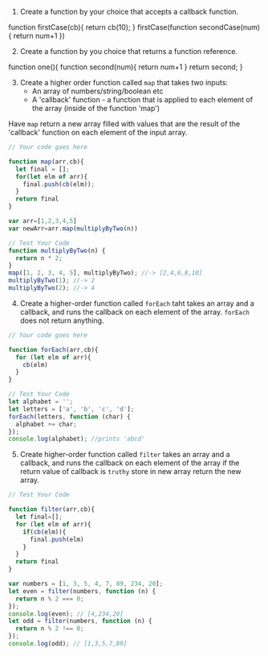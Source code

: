 1. Create a function by your choice that accepts a callback function.

function firstCase(cb){
 return cb(10);
}
firstCase(function secondCase(num){
  return num+1
})

2. Create a function by you choice that returns a function reference.

function one(){
  function second(num){
    return num+1
  }
  return second;
}

3. Create a higher order function called `map` that takes two inputs:
   - An array of numbers/string/boolean etc
   - A 'callback' function - a function that is applied to each element of the array (inside of the function 'map')

Have `map` return a new array filled with values that are the result of the 'callback' function on each element of the input array.

```js
// Your code goes here

function map(arr,cb){
  let final = [];
  for(let elm of arr){
    final.push(cb(elm));
  }
  return final
}

var arr=[1,2,3,4,5]
var newArr=arr.map(multiplyByTwo(n))

// Test Your Code
function multiplyByTwo(n) {
  return n * 2;
}
map([1, 2, 3, 4, 5], multiplyByTwo); //-> [2,4,6,8,10]
multiplyByTwo(1); //-> 2
multiplyByTwo(2); //-> 4
```

4. Create a higher-order function called `forEach` taht takes an array and a callback, and runs the callback on each element of the array. `forEach` does not return anything.

```js
// Your code goes here

function forEach(arr,cb){
  for (let elm of arr){
    cb(elm)
  }
}

// Test Your Code
let alphabet = '';
let letters = ['a', 'b', 'c', 'd'];
forEach(letters, function (char) {
  alphabet += char;
});
console.log(alphabet); //prints 'abcd'
```

5. Create higher-order function called `filter` takes an array and a callback, and runs the callback on each element of the array if the return value of callback is `truthy` store in new array return the new array.

```js
// Test Your Code

function filter(arr,cb){
  let final=[];
  for (let elm of arr){
    if(cb(elm)){
      final.push(elm)
    }
  }
  return final
}

var numbers = [1, 3, 5, 4, 7, 89, 234, 20];
let even = filter(numbers, function (n) {
  return n % 2 === 0;
});
console.log(even); // [4,234,20]
let odd = filter(numbers, function (n) {
  return n % 2 !== 0;
});
console.log(odd); // [1,3,5,7,89]
```
